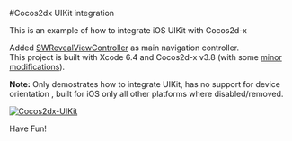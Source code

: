 #Cocos2dx UIKit integration

This is an example of how to integrate iOS UIKit with Cocos2d-x

Added [SWRevealViewController](https://github.com/John-Lluch/SWRevealViewController) as main navigation controller.   
This project is built with Xcode 6.4 and Cocos2d-x v3.8 (with some [minor modifications](https://github.com/cocos2d/cocos2d-x/issues/13816)).  
  
**Note:** Only demostrates how to integrate UIKit, has no support for device orientation , built for iOS only all other platforms where disabled/removed.

[![Cocos2dx-UIKit](https://i.vimeocdn.com/video/535146163_640x360.webp)](https://vimeo.com/139360180)

Have Fun!
